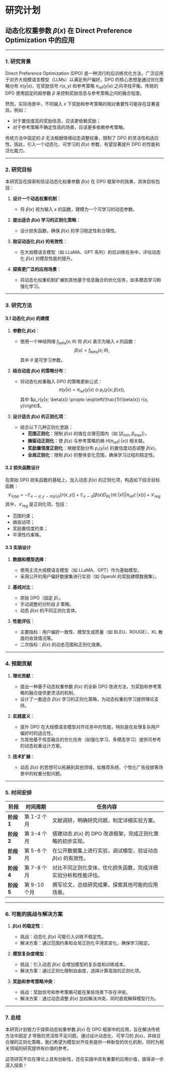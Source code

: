 
# 研究计划


## **动态化权重参数 $\beta(x)$ 在 Direct Preference Optimization 中的应用**

---

### **1. 研究背景**

Direct Preference Optimization (DPO) 是一种流行的后训练优化方法，广泛应用于对齐大规模语言模型（LLMs）以满足用户偏好。DPO 的核心思想是通过优化策略分布 $\pi(y|x)$，在奖励信号 $r(x, y)$ 和参考策略 $\pi_{\text{ref}}(y|x)$ 之间寻找平衡。传统的 DPO 使用固定的超参数 $\beta$ 来控制奖励信息与参考策略之间的融合程度。

然而，实际场景中，不同输入 $x$ 下奖励和参考策略的相对重要性可能存在显著差异。例如：
- 对于置信度高的奖励信息，应该更依赖奖励；
- 对于参考策略不确定性高的场景，应该更多依赖参考策略。

传统方法中固定的 $\beta$ 无法根据情境动态调整权重，限制了 DPO 的灵活性和适应性。因此，引入一个动态化、可学习的 $\beta(x)$ 参数，有望显著提升 DPO 的性能和泛化能力。

---

### **2. 研究目标**

本研究旨在探索和验证动态化权重参数 $\beta(x)$ 在 DPO 框架中的效果，具体目标包括：

1. **设计一个动态权重机制**：
   - 将 $\beta(x)$ 视为输入 $x$ 的函数，建模为一个可学习的动态参数。

2. **提出适合 $\beta(x)$ 学习的正则化策略**：
   - 设计损失函数，确保 $\beta(x)$ 的学习稳定性和合理性。

3. **验证动态化 $\beta(x)$ 的有效性**：
   - 在大规模语言模型（如 LLaMA、GPT 系列）的后训练任务中，评估动态化 $\beta(x)$ 对模型性能的提升。

4. **探索更广泛的应用场景**：
   - 将动态化权重机制扩展到其他基于信息融合的优化任务，如多模态学习和强化学习。

---

### **3. 研究方法**

#### 3.1 动态化 $\beta(x)$ 的建模

1. **参数化 $\beta(x)$**：
   - 使用一个神经网络 $f_{\text{beta}}(x; \theta)$ 将 $\beta(x)$ 表示为输入 $x$ 的函数：
     $$
     \beta(x) = f_{\text{beta}}(x; \theta),
     $$
     其中 $\theta$ 是可学习参数。

2. **结合动态 $\beta(x)$ 的策略分布**：
   - 将动态化权重融入 DPO 的策略更新公式：
     $$
     \pi(y|x) = \pi_{\text{ref}}(y|x) \odot p_r(y|x; \beta(x)),
     $$
     其中 $p_r(y|x; \beta(x)) \propto \exp\left(\frac{1}{\beta(x)} r(x, y)\right)$。

3. **设计适合 $\beta(x)$ 的正则化项**：
   - 结合以下几种正则化思路：
     - **范围正则化**：限制 $\beta(x)$ 的值在合理范围内（如 $[\beta_{\text{min}}, \beta_{\text{max}}]$）。
     - **熵驱动正则化**：使 $\beta(x)$ 与参考策略的熵 $H(\pi_{\text{ref}}(\cdot|x))$ 相关联。
     - **奖励置信度正则化**：根据奖励分布 $p_r(y|x)$ 的置信度动态调整 $\beta(x)$。
     - **全局正则化**：限制 $\beta(x)$ 的整体变化范围，确保学习过程的稳定性。

#### 3.2 损失函数设计

在原始 DPO 损失函数的基础上，加入动态 $\beta(x)$ 的正则化项，构造如下综合目标函数：
$$
\mathcal{L}_{\text{total}} = -\mathbb{E}_{x \sim d, y \sim \pi(y|x)}\left[r(x, y)\right] + \mathbb{E}_{x \sim d}\left[\beta(x) D_{KL}(\pi(\cdot|x) || \pi_{\text{ref}}(\cdot|x))\right] + \mathcal{L}_{\text{reg}}.
$$
其中，$\mathcal{L}_{\text{reg}}$ 是正则化项，包括：
- 范围约束；
- 熵驱动项；
- 奖励置信度约束；
- 平滑性约束等。

#### 3.3 实验设计

1. **数据和模型选择**：
   - 使用主流大规模语言模型（如 LLaMA、GPT）作为基础模型。
   - 采用公开的用户偏好数据集进行实验（如 OpenAI 的奖励建模数据集）。

2. **基线对比**：
   - 原始 DPO（固定 $\beta$）。
   - 手动调整的分阶段 $\beta$ 策略。
   - 动态 $\beta(x)$ 的不同正则化变体。

3. **性能评估**：
   - 主要指标：用户偏好一致性、模型生成质量（如 BLEU、ROUGE）、KL 散度的收敛情况等。
   - 二次指标：$\beta(x)$ 的动态范围和正则化效果。

---

### **4. 预期贡献**

1. **理论贡献**：
   - 提出一种基于动态权重参数 $\beta(x)$ 的全新 DPO 改进方法，为奖励和参考策略的融合提供更灵活的机制。
   - 设计了一套适合 $\beta(x)$ 学习的正则化策略，为动态权重的学习提供理论支持。

2. **实践意义**：
   - 提升 DPO 在大规模语言模型对齐任务中的性能，特别是在处理复杂用户偏好时的适应性。
   - 为其他基于信息融合的优化任务（如强化学习、多模态学习）提供可参考的动态权重设计方案。

3. **技术扩展**：
   - 动态 $\beta(x)$ 的思想可以拓展到其他领域，如推荐系统、个性化广告投放等场景中的权重分配问题。

---

### **5. 时间安排**

| 阶段          | 时间周期       | 任务内容                                                       |
|---------------|---------------|---------------------------------------------------------------|
| **阶段 1**   | 第 1-2 个月   | 文献调研，明确研究问题，制定详细实验方案。                               |
| **阶段 2**   | 第 3-4 个月   | 搭建动态 $\beta(x)$ 的 DPO 改进框架，完成正则化策略的初步实现。          |
| **阶段 3**   | 第 5-6 个月   | 在公开数据集上进行实验，调试模型，验证动态 $\beta(x)$ 的有效性。          |
| **阶段 4**   | 第 7-8 个月   | 对比不同正则化变体，优化损失函数，完成详细实验分析和性能评估。               |
| **阶段 5**   | 第 9-10 个月  | 撰写论文，总结研究成果，探索其他可能的应用场景。                         |

---

### **6. 可能的挑战与解决方案**

1. **$\beta(x)$ 的稳定性**：
   - 挑战：动态化 $\beta(x)$ 可能引入训练不稳定性。
   - 解决方案：通过范围约束和全局正则化平滑其变化，确保学习稳定。

2. **模型复杂度增加**：
   - 挑战：引入动态 $\beta(x)$ 会增加模型的复杂度和训练成本。
   - 解决方案：通过正则化限制自由度，选择计算高效的正则化项。

3. **奖励和参考策略冲突**：
   - 挑战：奖励信号和参考策略可能在某些场景下存在冲突。
   - 解决方案：通过动态调整 $\beta(x)$ 加权解决冲突，同时直观解释模型行为。

---

### **7. 总结**

本研究计划致力于探索动态权重参数 $\beta(x)$ 在 DPO 框架中的应用，旨在解决传统方法中固定 $\beta$ 导致的灵活性不足问题。通过设计动态化、可学习的 $\beta(x)$，并结合合理的正则化策略，我们希望为模型对齐任务提供一种新型的优化机制，同时为相关领域的研究提供有价值的参考。

这项研究不仅在理论上具有创新性，还在实践中具有重要的应用价值，值得进一步深入探索！


